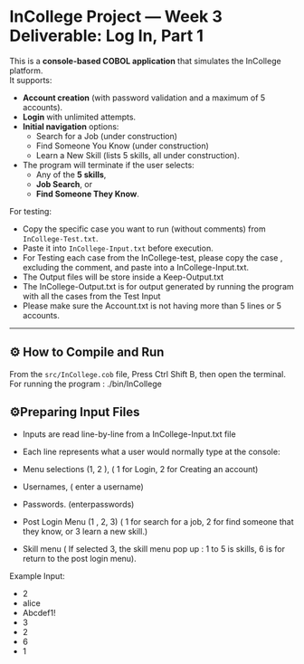 # InCollege Project — Week 3 Deliverable: Log In, Part 1

This is a **console-based COBOL application** that simulates the InCollege platform.  
It supports:

- **Account creation** (with password validation and a maximum of 5 accounts).  
- **Login** with unlimited attempts.  
- **Initial navigation** options:
  - Search for a Job (under construction)  
  - Find Someone You Know (under construction)  
  - Learn a New Skill (lists 5 skills, all under construction).  
- The program will terminate if the user selects:
  - Any of the **5 skills**,  
  - **Job Search**, or  
  - **Find Someone They Know**.  

For testing:  
- Copy the specific case you want to run (without comments) from `InCollege-Test.txt`.  
- Paste it into `InCollege-Input.txt` before execution.  
- For Testing each case from the InCollege-test, please copy the case , excluding the comment, and paste into a InCollege-Input.txt.
- The Output files will be store inside a Keep-Output.txt
- The InCollege-Output.txt is for output generated by running the program with all the cases from the Test Input
- Please make sure the Account.txt is not having more than 5 lines or 5 accounts.

---

## ⚙️ How to Compile and Run

From the `src/InCollege.cob` file, Press Ctrl Shift B, then open the terminal.
For  running the program : ./bin/InCollege


## ⚙️Preparing Input Files

- Inputs are read line-by-line from a InCollege-Input.txt file
- Each line represents what a user would normally type at the console:

- Menu selections (1, 2 ), ( 1 for Login, 2 for Creating an account)
- Usernames, ( enter a username)
- Passwords. (enterpasswords)
- Post Login Menu (1 , 2, 3) ( 1 for search for a job, 2 for find someone that they know, or  3 learn a new skill.)
- Skill menu ( If selected 3, the skill menu pop up : 1 to 5 is skills, 6 is for return to the post login menu).


Example Input: 
- 2 
- alice
- Abcdef1!
- 3 
- 2
- 6
- 1




